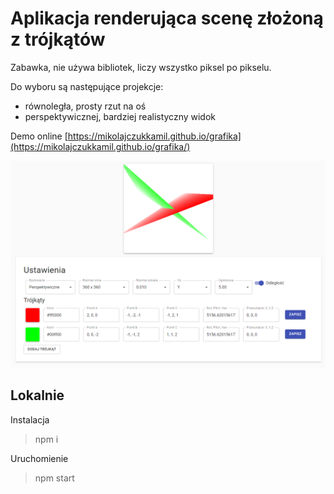 # Aplikacja renderująca scenę złożoną z trójkątów

Zabawka, nie używa bibliotek, liczy wszystko piksel po pikselu.

Do wyboru są następujące projekcje:
- równoległa, prosty rzut na oś
- perspektywicznej, bardziej realistyczny widok

Demo online [https://mikolajczukkamil.github.io/grafika](https://mikolajczukkamil.github.io/grafika/)

![Przykałd](/assets/efekt.png)

## Lokalnie

Instalacja
> npm i

Uruchomienie
> npm start
